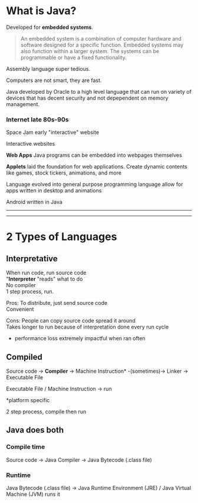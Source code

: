 # What is Java?

Developed for **embedded systems**.
> An embedded system is a combination of computer hardware and software designed for a specific function. Embedded systems may also function within a larger system. The systems can be programmable or have a fixed functionality.

Assembly language super tedious.

Computers are not smart, they are fast.

Java developed by Oracle to a high level language that can run on variety of devices that has decent security and not depependent on memory management.

### Internet late 80s-90s

Space Jam early "interactive" website

Interactive websites

**Web Apps**
Java programs can be embedded into webpages themselves

**Applets** laid the foundation for web applications. Create dynamic contents like games, stock tickers, animations, and more

Language evolved into general purpose programming language allow for apps written in desktop and animations

Android written in Java

---
---  

# 2 Types of Languages
## Interpretative
When run code, run source code  
"**Interpreter** "reads" what to do  
No compiler  
1 step process, run.

Pros:
To distribute, just send source code  
Convenient

Cons:
People can copy source code spread it around  
Takes longer to run because of interpretation done every run cycle
  - performance loss extremely impactful when ran often

## Compiled 
Source code -> **Compiler** -> Machine Instruction* -(sometimes)-> Linker -> Executable File

Executable File / Machine Instruction -> run

*platform specific

2 step process, compile then run


## Java does both

### Compile time

Source code -> Java Compiler -> Java Bytecode (.class file)


### Runtime
Java Bytecode (.class file) -> Java Runtime Environment (JRE) / Java Virtual Machine (JVM) runs it






